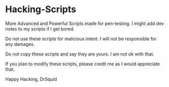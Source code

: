 # Hacking-Scripts
More Advanced and Powerful Scripts made for pen-testing.
I might add dev notes to my scripts if I get bored.

Do not use these scripts for malicious intent. I will not be responsible for any damages.

Do not copy these scripts and say they are yours. I am not ok with that.

If you plan to modify these scripts, please credit me as I would appreciate that.

Happy Hacking,
DrSquid
